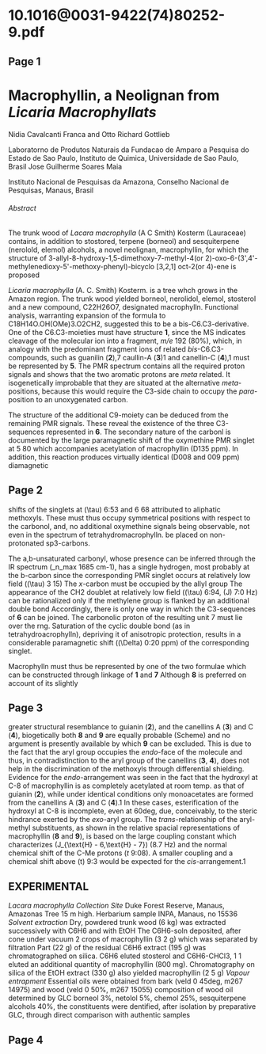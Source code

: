# 10.1016@0031-9422(74)80252-9.pdf

## Page 1



# Macrophyllin, a Neolignan from _Licaria Macrophyllats_

Nidia Cavalcanti Franca and Otto Richard Gottlieb

Laboratorno de Produtos Naturais da Fundacao de Amparo a Pesquisa do Estado de Sao Paulo, Instituto de Quimica, Universidade de Sao Paulo, Brasil Jose Guilherme Soares Maia

Instituto Nacional de Pesquisas da Amazona, Conselho Nacional de Pesquisas, Manaus, Brasil

###### Abstract

The trunk wood of _Lacara macrophylla_ (A C Smith) Kosterm (Lauraceae) contains, in addition to stostored, terpene (borneol) and sesquiterpene (nerolold, elemol) alcohols, a novel neolignan, macrophyllin, for which the structure of 3-allyl-8-hydroxy-1,5-dimethoxy-7-methyl-4(or 2)-oxo-6-(3',4'-methylenedioxy-5'-methoxy-phenyl)-bicyclo [3,2,1] oct-2(or 4)-ene is proposed

_Licaria macrophylla_ (A. C. Smith) Kosterm. is a tree whch grows in the Amazon region. The trunk wood yielded borneol, nerolidol, elemol, stosterol and a new compound, C22H26O7, designated macrophylln. Functional analysis, warranting expansion of the formula to C18H14O.OH(OMe)3.O2CH2, suggested this to be a bis-C6.C3-derivative. One of the C6.C3-moieties must have structure **1**, since the MS indicates cleavage of the molecular ion into a fragment, _m/e_ 192 (80%), which, in analogy with the predominant fragment ions of related _bis_-C6.C3-compounds, such as guanilin (**2**),7 caullin-A (**3**)1 and canellin-C (**4**),1 must be represented by **5**. The PMR spectrum contains all the required proton signals and shows that the two aromatic protons are _meta_ related. It isogenetically improbable that they are situated at the alternative _meta_-positions, because this would require the C3-side chain to occupy the _para_-position to an unoxygenated carbon.

The structure of the additional C9-moiety can be deduced from the remaining PMR signals. These reveal the existence of the three C3-sequences represented in **6**. The secondary nature of the carbonl is documented by the large paramagnetic shift of the oxymethine PMR singlet at 5 80 which accompanies acetylation of macrophyllin (D135 ppm). In addition, this reaction produces virtually identical (D008 and 009 ppm) diamagnetic

## Page 2

shifts of the singlets at \(\tau\) 6:53 and 6 68 attributed to aliphatic methoxyls. These must thus occupy symmetrical positions with respect to the carbonol, and, no additional oxymethine signals being observable, not even in the spectrum of tetrahydromacrophylln. be placed on non-protonated sp3-carbons.

The a,b-unsaturated carbonyl, whose presence can be inferred through the IR spectrum (_n_max 1685 cm-1), has a single hydrogen, most probably at the b-carbon since the corresponding PMR singlet occurs at relatively low field (\(\tau\) 3 15) The _x_-carbon must be occupied by the allyl group The appearance of the CH2 doublet at relatively low field (\(\tau\) 6:94, \(J\) 7:0 Hz) can be rationalized only if the methylene group is flanked by an additional double bond Accordingly, there is only one way in which the C3-sequences of **6** can be joined. The carbonolic proton of the resulting unit 7 must lie over the rng. Saturation of the cyclic double bond (as in tetrahydroacrophylln), depriving it of anisotropic protection, results in a considerable paramagnetic shift (\(\Delta\) 0:20 ppm) of the corresponding singlet.

Macrophylln must thus be represented by one of the two formulae which can be constructed through linkage of **1** and **7** Although **8** is preferred on account of its slightly 

## Page 3

greater structural resemblance to guianin (**2**), and the canellins A (**3**) and C (**4**), biogetically both **8** and **9** are equally probable (Scheme) and no argument is presently available by which **9** can be excluded. This is due to the fact that the aryl group occupies the _endo_-face of the molecule and thus, in contradistinction to the aryl group of the canellins (**3**, **4**), does not help in the discrimination of the methoxyls through differential shielding. Evidence for the _endo_-arrangement was seen in the fact that the hydroxyl at C-8 of macrophyllin is as completely acetylated at room temp. as that of guianin (**2**), while under identical conditions only monoacetates are formed from the canellins A (**3**) and C (**4**).1 In these cases, esterification of the hydroxyl at C-8 is incomplete, even at 60deg, due, conceivably, to the steric hindrance exerted by the _exo_-aryl group. The _trans_-relationship of the aryl-methyl substituents, as shown in the relative spacial representations of macrophyllin (**8** and **9**), is based on the large coupling constant which characterizes \(J_{\text{H} - 6,\text{H} - 7}\) (8.7 Hz) and the normal chemical shift of the C-Me protons (_t_ 9:08). A smaller coupling and a chemical shift above \(t\) 9:3 would be expected for the _cis_-arrangement.1

## EXPERIMENTAL

_Lacara macrophylla Collection Site_  Duke Forest Reserve, Manaus, Amazonas  Tree 15 m high. Herbarium sample INPA, Manaus, no 15536 _Solvent extraction_  Dry, powdered trunk wood (6 kg) was extracted successively with C6H6 and with EtOH The C6H6-soln deposited, after cone under vacuum 2 crops of macrophyllin (3 2 g) which was separated by filtration  Part (22 g) of the residual C6H6 extract (195 g) was chromatographed on silica. C6H6 eluted stosterol and C6H6-CHCl3, 1 1 eluted an additional quantity of macrophyllin (800 mg). Chromatography on silica of the EtOH extract (330 g) also yielded macrophyllin (2 5 g) _Vapour entrapment_  Essential oils were obtained from bark (veld 0 45deg, m267 14975) and wood (veld 0 50%, m267 15055) composition of wood oil determined by GLC borneol 3%, netolol 5%, chemol 25%, sesquiterpene alcohols 40%, the constituents were dentified, after isolation by preparative GLC, through direct comparison with authentic samples

## Page 4



